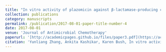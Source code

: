 ```yaml
---
title: "In vitro activity of plazomicin against β-lactamase-producing carbapenem-resistant Enterobacteriaceae (CRE)"
collection: publications
category: manuscripts
permalink: /publication/2017-08-01-paper-title-number-4
date: 2017-08-01
venue: 'Journal of Antimicrobial Chemotherapy'
paperurl: '[http://academicpages.github.io/files/paper3.pdf](https://academic.oup.com/jac/article/72/10/2792/4057514?login=false#google_vignette)'
citation: 'Yunliang Zhang, Ankita Kashikar, Karen Bush, In vitro activity of plazomicin against β-lactamase-producing carbapenem-resistant Enterobacteriaceae (CRE), Journal of Antimicrobial Chemotherapy, Volume 72, Issue 10, October 2017, Pages 2792–2795, https://doi.org/10.1093/jac/dkx261'
---
```



